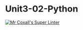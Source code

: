 # Unit3-02-Python
[![Mr Coxall's Super Linter](https://github.com/ICS3U-Programming-MarcusW/Unit3-02-Python/workflows/Mr%20Coxall's%20Super%20Linter/badge.svg)](https://github.com/ICS3U-Programming-MarcusW/Unit3-02-Python/actions/)
